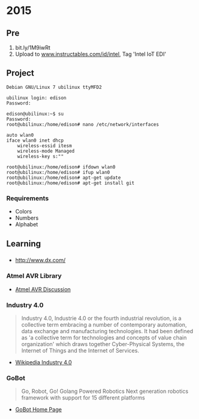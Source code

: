2015
==

## Pre

1. bit.ly/1M9iwRt
2. Upload to www.instructables.com/id/intel, Tag 'Intel IoT EDI'

## Project


    Debian GNU/Linux 7 ubilinux ttyMFD2

    ubilinux login: edison
    Password:
    
    edison@ubilinux:~$ su
    Password:
    root@ubilinux:/home/edison# nano /etc/network/interfaces
    
    auto wlan0
    iface wlan0 inet dhcp
        wireless-essid itesm
        wireless-mode Managed
        wireless-key s:""
    
    root@ubilinux:/home/edison# ifdown wlan0
    root@ubilinux:/home/edison# ifup wlan0
    root@ubilinux:/home/edison# apt-get update
    root@ubilinux:/home/edison# apt-get install git
    

### Requirements

- Colors
- Numbers
- Alphabet

## Learning

###

- http://www.dx.com/

### Atmel AVR Library

- [Atmel AVR Discussion](https://communities.intel.com/message/222309)

### Industry 4.0

> Industry 4.0, Industrie 4.0 or the fourth industrial revolution, is a collective term embracing a number of contemporary automation, data exchange and manufacturing technologies. It had been defined as 'a collective term for technologies and concepts of value chain organization' which draws together Cyber-Physical Systems, the Internet of Things and the Internet of Services.

- [Wikipedia Industry 4.0](https://en.wikipedia.org/wiki/Industry_4.0)

### GoBot

> Go, Robot, Go! Golang Powered Robotics
> Next generation robotics framework with support for 15 different platforms

- [GoBot Home Page](http://gobot.io/)
